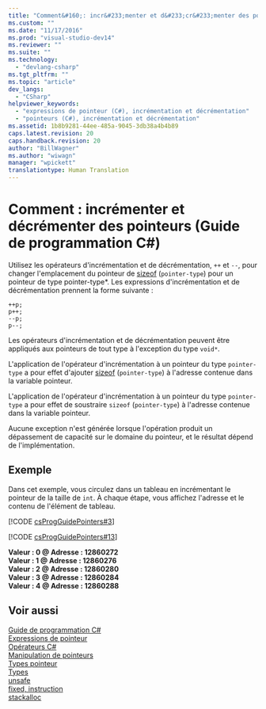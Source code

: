 ```yaml
---
title: "Comment&#160;: incr&#233;menter et d&#233;cr&#233;menter des pointeurs (Guide de programmation C#) | Microsoft Docs"
ms.custom: ""
ms.date: "11/17/2016"
ms.prod: "visual-studio-dev14"
ms.reviewer: ""
ms.suite: ""
ms.technology: 
  - "devlang-csharp"
ms.tgt_pltfrm: ""
ms.topic: "article"
dev_langs: 
  - "CSharp"
helpviewer_keywords: 
  - "expressions de pointeur (C#), incrémentation et décrémentation"
  - "pointeurs (C#), incrémentation et décrémentation"
ms.assetid: 1b8b9281-44ee-485a-9045-3db38a4b4b89
caps.latest.revision: 20
caps.handback.revision: 20
author: "BillWagner"
ms.author: "wiwagn"
manager: "wpickett"
translationtype: Human Translation
---
```

# Comment&#160;: incr&#233;menter et d&#233;cr&#233;menter des pointeurs (Guide de programmation C#)
Utilisez les opérateurs d'incrémentation et de décrémentation, `++` et `--`, pour changer l'emplacement du pointeur de [sizeof](../../../csharp/language-reference/keywords/sizeof.md) \(`pointer-type`\) pour un pointeur de type pointer\-type\*.  Les expressions d'incrémentation et de décrémentation prennent la forme suivante :  
  
```  
++p;  
p++;  
--p;  
p--;  
```  
  
 Les opérateurs d'incrémentation et de décrémentation peuvent être appliqués aux pointeurs de tout type à l'exception du type `void*`.  
  
 L'application de l'opérateur d'incrémentation à un pointeur du type `pointer-type` a pour effet d'ajouter [sizeof](../../../csharp/language-reference/keywords/sizeof.md) \(`pointer-type`\) à l'adresse contenue dans la variable pointeur.  
  
 L'application de l'opérateur d'incrémentation à un pointeur du type `pointer-type` a pour effet de soustraire `sizeof` \(`pointer-type`\) à l'adresse contenue dans la variable pointeur.  
  
 Aucune exception n'est générée lorsque l'opération produit un dépassement de capacité sur le domaine du pointeur, et le résultat dépend de l'implémentation.  
  
## Exemple  
 Dans cet exemple, vous circulez dans un tableau en incrémentant le pointeur de la taille de `int`.  À chaque étape, vous affichez l'adresse et le contenu de l'élément de tableau.  
  
 [!CODE [csProgGuidePointers#3](../CodeSnippet/VS_Snippets_VBCSharp/csProgGuidePointers#3)]  
  
 [!CODE [csProgGuidePointers#13](../CodeSnippet/VS_Snippets_VBCSharp/csProgGuidePointers#13)]  
  
  **Valeur : 0 @ Adresse : 12860272**  
**Valeur : 1 @ Adresse : 12860276**  
**Valeur : 2 @ Adresse : 12860280**  
**Valeur : 3 @ Adresse : 12860284**  
**Valeur : 4 @ Adresse : 12860288**   
## Voir aussi  
 [Guide de programmation C\#](../../../csharp/programming-guide/index.md)   
 [Expressions de pointeur](../../../csharp/programming-guide/unsafe-code-pointers/pointer-expressions.md)   
 [Opérateurs C\#](../../../csharp/language-reference/operators/index.md)   
 [Manipulation de pointeurs](../../../csharp/programming-guide/unsafe-code-pointers/manipulating-pointers.md)   
 [Types pointeur](../../../csharp/programming-guide/unsafe-code-pointers/pointer-types.md)   
 [Types](../../../csharp/language-reference/keywords/types.md)   
 [unsafe](../../../csharp/language-reference/keywords/unsafe.md)   
 [fixed, instruction](../../../csharp/language-reference/keywords/fixed-statement.md)   
 [stackalloc](../../../csharp/language-reference/keywords/stackalloc.md)